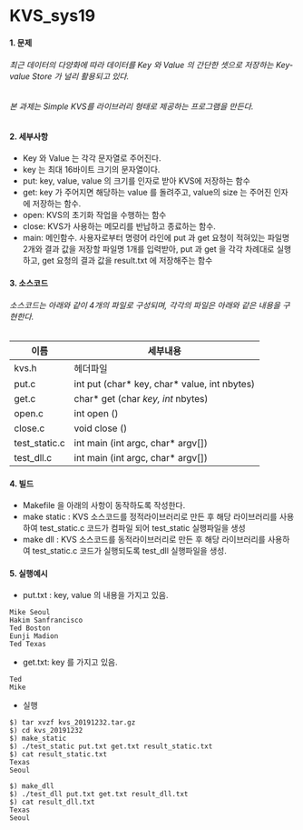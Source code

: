 # KVS_sys19

#### 1. 문제
###### 최근 데이터의 다양화에 따라 데이터를 Key 와 Value 의 간단한 셋으로 저장하는 Key-value Store 가 널리 활용되고 있다. 
###### 본 과제는 Simple KVS를 라이브러리 형태로 제공하는 프로그램을 만든다.

#### 2. 세부사항
* Key 와 Value 는 각각 문자열로 주어진다. 
* key 는 최대 16바이트 크기의 문자열이다.  
* put: key, value, value 의 크기를 인자로 받아 KVS에 저장하는 함수 
* get: key 가 주어지면 해당하는 value 를 돌려주고, value의 size 는 주어진 인자에 저장하는 함수. 
* open: KVS의 초기화 작업을 수행하는 함수 
* close: KVS가 사용하는 메모리를 반납하고 종료하는 함수. 
* main: 메인함수. 사용자로부터 명령어 라인에 put 과 get 요청이 적혀있는 파일명 2개와 결과 값을 저장할 파일명 1개를 입력받아, put 과 get 을 각각 차례대로 실행하고, get 요청의 결과 값을 result.txt 에 저장해주는 함수 

#### 3. 소스코드
###### 소스코드는 아래와 같이 4개의 파일로 구성되며, 각각의 파일은 아래와 같은 내용을 구현한다.
이름|세부내용|
---|---|
kvs.h | 헤더파일 |
put.c | int put (char* key, char* value, int nbytes) |
get.c | char* get (char *key, int* nbytes) |
open.c | int open () |
close.c | void close () |
test_static.c | int main (int argc, char* argv[]) |
test_dll.c | int main (int argc, char* argv[]) |

#### 4. 빌드
* Makefile 을 아래의 사항이 동작하도록 작성한다. 
* make static : KVS 소스코드를 정적라이브러리로 만든 후 해당 라이브러리를 사용하여 test_static.c 코드가 컴파일 되어 test_static 실행파일을 생성 
* make dll : KVS 소스코드를 동적라이브러리로 만든 후 해당 라이브러리를 사용하여 test_static.c 코드가 실행되도록 test_dll 실행파일을 생성. 

#### 5. 실행예시
* put.txt : key, value 의 내용을 가지고 있음.

```
Mike Seoul
Hakim Sanfrancisco 
Ted Boston
Eunji Madion
Ted Texas
```

 - get.txt: key 를 가지고 있음.
``` 
Ted 
Mike
```

 - 실행
```
$) tar xvzf kvs_20191232.tar.gz 
$) cd kvs_20191232 
$) make_static 
$) ./test_static put.txt get.txt result_static.txt 
$) cat result_static.txt 
Texas 
Seoul 

$) make_dll
$) ./test_dll put.txt get.txt result_dll.txt 
$) cat result_dll.txt 
Texas 
Seoul 
```
